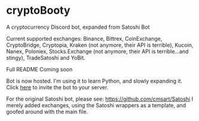 # cryptoBooty
A cryptocurrency Discord bot, expanded from Satoshi Bot

Current supported exchanges: Binance, Bittrex, CoinExchange, CryptoBridge, Cryptopia, Kraken (not anymore, their API is terrible), Kucoin, Nanex, Poloniex, Stocks.Exchange (not anymore, their API is terrible...and stingy), TradeSatoshi and YoBit.

Full README Coming soon

Bot is now hosted.  I'm using it to learn Python, and slowly expanding it.
Click [here](https://discordapp.com/api/oauth2/authorize?client_id=424593076552728605&permissions=384064&scope=bot) to invite the bot to your server.

For the original Satoshi bot, please see:
https://github.com/cmsart/Satoshi
I merely added exchanges, using the Satoshi wrappers as a template, and goofed around with the main file.
